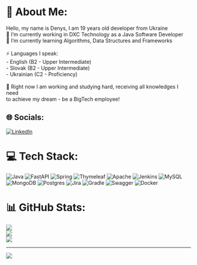 # 💫 About Me:
Hello, my name is Denys, I am 19 years old developer from Ukraine<br>🔭 I’m currently working in DXC Technology as a Java Software Developer<br>🌱 I’m currently learning Algorithms, Data Structures and Frameworks<br><br>⚡ Languages I speak:<br>- English (B2 - Upper Intermediate)<br>- Slovak (B2 - Upper Intermediate)<br>- Ukrainian (C2 - Proficiency)<br><br>💬 Right now I am working and studying hard, receiving all knowledges I need<br> to achieve my dream - be a BigTech employee!


## 🌐 Socials:
[![LinkedIn](https://img.shields.io/badge/LinkedIn-%230077B5.svg?logo=linkedin&logoColor=white)](https://linkedin.com/in/denys-panasiuk) 

# 💻 Tech Stack:
![Java](https://img.shields.io/badge/java-%23ED8B00.svg?style=flat&logo=java&logoColor=white) ![FastAPI](https://img.shields.io/badge/FastAPI-005571?style=flat&logo=fastapi) ![Spring](https://img.shields.io/badge/spring-%236DB33F.svg?style=flat&logo=spring&logoColor=white) ![Thymeleaf](https://img.shields.io/badge/Thymeleaf-%23005C0F.svg?style=flat&logo=Thymeleaf&logoColor=white) ![Apache](https://img.shields.io/badge/apache-%23D42029.svg?style=flat&logo=apache&logoColor=white) ![Jenkins](https://img.shields.io/badge/jenkins-%232C5263.svg?style=flat&logo=jenkins&logoColor=white) ![MySQL](https://img.shields.io/badge/mysql-%2300f.svg?style=flat&logo=mysql&logoColor=white) ![MongoDB](https://img.shields.io/badge/MongoDB-%234ea94b.svg?style=flat&logo=mongodb&logoColor=white) ![Postgres](https://img.shields.io/badge/postgres-%23316192.svg?style=flat&logo=postgresql&logoColor=white) ![Jira](https://img.shields.io/badge/jira-%230A0FFF.svg?style=flat&logo=jira&logoColor=white) ![Gradle](https://img.shields.io/badge/Gradle-02303A.svg?style=flat&logo=Gradle&logoColor=white) ![Swagger](https://img.shields.io/badge/-Swagger-%23Clojure?style=flat&logo=swagger&logoColor=white) ![Docker](https://img.shields.io/badge/docker-%230db7ed.svg?style=flat&logo=docker&logoColor=white)
# 📊 GitHub Stats:
![](https://github-readme-stats.vercel.app/api?username=DenysPanasiuk&theme=tokyonight&hide_border=false&include_all_commits=true&count_private=false)<br/>
![](https://github-readme-streak-stats.herokuapp.com/?user=DenysPanasiuk&theme=tokyonight&hide_border=false)<br/>
![](https://github-readme-stats.vercel.app/api/top-langs/?username=DenysPanasiuk&theme=tokyonight&hide_border=false&include_all_commits=true&count_private=false&layout=compact)

---
[![](https://visitcount.itsvg.in/api?id=DenysPanasiuk&icon=0&color=1)](https://visitcount.itsvg.in)

<!-- Proudly created with GPRM ( https://gprm.itsvg.in ) -->
